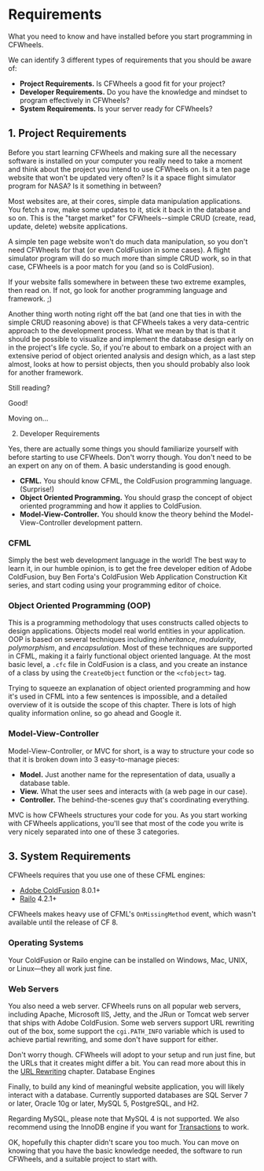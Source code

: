 # Requirements

What you need to know and have installed before you start programming in CFWheels.

We can identify 3 different types of requirements that you should be aware of:

*  **Project Requirements.** Is CFWheels a good fit for your project?
*  **Developer Requirements.** Do you have the knowledge and mindset to program effectively in CFWheels?
*  **System Requirements.** Is your server ready for CFWheels?

## 1. Project Requirements

Before you start learning CFWheels and making sure all the necessary software is installed on your computer you really
need to take a moment and think about the project you intend to use CFWheels on. Is it a ten page website that won't be
updated very often? Is it a space flight simulator program for NASA? Is it something in between?

Most websites are, at their cores, simple data manipulation applications. You fetch a row, make some updates to it,
stick it back in the database and so on. This is the "target market" for CFWheels--simple CRUD (create, read, update,
delete) website applications.

A simple ten page website won't do much data manipulation, so you don't need CFWheels for that (or even ColdFusion in
some cases). A flight simulator program will do so much more than simple CRUD work, so in that case, CFWheels is a poor
match for you (and so is ColdFusion).

If your website falls somewhere in between these two extreme examples, then read on. If not, go look for another
programming language and framework. ;)

Another thing worth noting right off the bat (and one that ties in with the simple CRUD reasoning above) is that
CFWheels takes a very data-centric approach to the development process. What we mean by that is that it should be
possible to visualize and implement the database design early on in the project's life cycle. So, if you're about to
embark on a project with an extensive period of object oriented analysis and design which, as a last step almost, looks
at how to persist objects, then you should probably also look for another framework.

Still reading?

Good!

Moving on...

2. Developer Requirements

Yes, there are actually some things you should familiarize yourself with before starting to use CFWheels. Don't worry
though. You don't need to be an expert on any on of them. A basic understanding is good enough.

*  **CFML.** You should know CFML, the ColdFusion programming language. (Surprise!)
*  **Object Oriented Programming.** You should grasp the concept of object oriented programming and how it applies to
   ColdFusion.
*  **Model-View-Controller.** You should know the theory behind the Model-View-Controller development pattern.

### CFML

Simply the best web development language in the world! The best way to learn it, in our humble opinion, is to get the
free developer edition of Adobe ColdFusion, buy Ben Forta's ColdFusion Web Application Construction Kit series, and
start coding using your programming editor of choice.

### Object Oriented Programming (OOP)

This is a programming methodology that uses constructs called objects to design applications. Objects model real world
entities in your application. OOP is based on several techniques including _inheritance_, _modularity_, _polymorphism_,
and _encapsulation_. Most of these techniques are supported in CFML, making it a fairly functional object oriented
language. At the most basic level, a `.cfc` file in ColdFusion is a class, and you create an instance of a class by
using the `CreateObject` function or the `<cfobject>` tag.

Trying to squeeze an explanation of object oriented programming and how it's used in CFML into a few sentences is
impossible, and a detailed overview of it is outside the scope of this chapter. There is lots of high quality
information online, so go ahead and Google it.

### Model-View-Controller

Model-View-Controller, or MVC for short, is a way to structure your code so that it is broken down into 3 easy-to-manage
pieces:

*  **Model.** Just another name for the representation of data, usually a database table.
*  **View.** What the user sees and interacts with (a web page in our case).
*  **Controller.** The behind-the-scenes guy that's coordinating everything.

MVC is how CFWheels structures your code for you. As you start working with CFWheels applications, you'll see that most
of the code you write is very nicely separated into one of these 3 categories.

## 3. System Requirements

CFWheels requires that you use one of these CFML engines:

*  [Adobe ColdFusion][1] 8.0.1+
*  [Railo][2] 4.2.1+

CFWheels makes heavy use of CFML's `OnMissingMethod` event, which wasn't available until the release of CF 8.

### Operating Systems

Your ColdFusion or Railo engine can be installed on Windows, Mac, UNIX, or Linux—they all work just fine.

### Web Servers

You also need a web server. CFWheels runs on all popular web servers, including Apache, Microsoft IIS, Jetty, and the
JRun or Tomcat web server that ships with Adobe ColdFusion. Some web servers support URL rewriting out of the box, some
support the `cgi.PATH_INFO` variable which is used to achieve partial rewriting, and some don't have support for either.

Don't worry though. CFWheels will adopt to your setup and run just fine, but the URLs that it creates might differ a
bit. You can read more about this in the [URL Rewriting][3] chapter.
Database Engines

Finally, to build any kind of meaningful website application, you will likely interact with a database. Currently
supported databases are SQL Server 7 or later, Oracle 10g or later, MySQL 5, PostgreSQL, and H2.

Regarding MySQL, please note that MySQL 4 is not supported. We also recommend using the InnoDB engine if you want for
[Transactions][4] to work.

OK, hopefully this chapter didn't scare you too much. You can move on knowing that you have the basic knowledge needed,
the software to run CFWheels, and a suitable project to start with.

[1]: http://www.adobe.com/products/coldfusion/
[2]: http://www.getrailo.org/
[3]: ../03-Handling-Requests-with-Controllers/URL-Rewriting.md
[4]: ../04-Database-Interaction-Through-Models/Transactions.md
